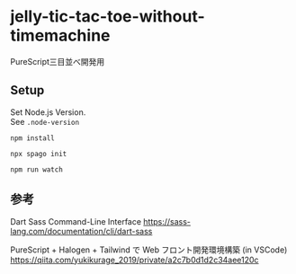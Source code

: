 # jelly-tic-tac-toe-without-timemachine

PureScript三目並べ開発用

## Setup

Set Node.js Version.<br>
See `.node-version`

```
npm install
```

```
npx spago init
```

```
npm run watch
```

## 参考

Dart Sass Command-Line Interface
https://sass-lang.com/documentation/cli/dart-sass

PureScript + Halogen + Tailwind で Web フロント開発環境構築 (in VSCode)
https://qiita.com/yukikurage_2019/private/a2c7b0d1d2c34aee120c
